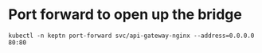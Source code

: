 # Port forward to open up the bridge
```
kubectl -n keptn port-forward svc/api-gateway-nginx --address=0.0.0.0 80:80
```